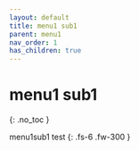 ```yaml
---
layout: default
title: menu1 sub1
parent: menu1
nav_order: 1
has_children: true
---
```


# menu1 sub1
{: .no_toc }

menu1sub1 test
{: .fs-6 .fw-300 }
